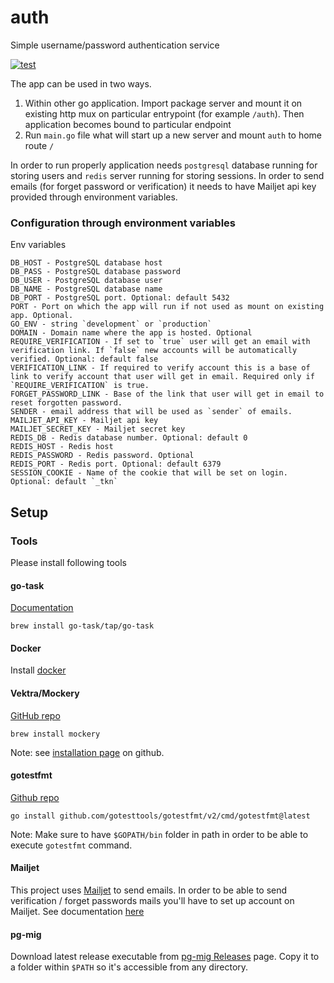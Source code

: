 # auth

Simple username/password authentication service

[![test](https://github.com/djordjev/auth/actions/workflows/test.yaml/badge.svg)](https://github.com/djordjev/auth/actions/workflows/test.yaml)

The app can be used in two ways.

1. Within other go application. Import package server and mount it on existing http mux on particular entrypoint
   (for example `/auth`). Then application becomes bound to particular endpoint
2. Run `main.go` file what will start up a new server and mount `auth` to home route `/`

In order to run properly application needs `postgresql` database running for storing users and `redis` server running
for storing sessions. In order to send emails (for forget password or verification) it needs to have Mailjet api key
provided through environment variables.

### Configuration through environment variables

Env variables

```
DB_HOST - PostgreSQL database host
DB_PASS - PostgreSQL database password
DB_USER - PostgreSQL database user
DB_NAME - PostgreSQL database name
DB_PORT - PostgreSQL port. Optional: default 5432
PORT - Port on which the app will run if not used as mount on existing app. Optional.
GO_ENV - string `development` or `production`
DOMAIN - Domain name where the app is hosted. Optional
REQUIRE_VERIFICATION - If set to `true` user will get an email with verification link. If `false` new accounts will be automatically verified. Optional: default false
VERIFICATION_LINK - If required to verify account this is a base of link to verify account that user will get in email. Required only if `REQUIRE_VERIFICATION` is true.
FORGET_PASSWORD_LINK - Base of the link that user will get in email to reset forgotten password.
SENDER - email address that will be used as `sender` of emails.
MAILJET_API_KEY - Mailjet api key
MAILJET_SECRET_KEY - Mailjet secret key
REDIS_DB - Redis database number. Optional: default 0
REDIS_HOST - Redis host
REDIS_PASSWORD - Redis password. Optional
REDIS_PORT - Redis port. Optional: default 6379
SESSION_COOKIE - Name of the cookie that will be set on login. Optional: default `_tkn`
```

## Setup

### Tools

Please install following tools

#### go-task

[Documentation](https://taskfile.dev/installation/)

```
brew install go-task/tap/go-task
```

#### Docker

Install [docker](https://docs.docker.com/get-docker/)

#### Vektra/Mockery

[GitHub repo](https://github.com/vektra/mockery)

```
brew install mockery
```

Note: see [installation page](https://github.com/vektra/mockery/wiki/Installation-Methods#go-install) on github.

#### gotestfmt

[Github repo](https://github.com/GoTestTools/gotestfmt#github-actions)

```
go install github.com/gotesttools/gotestfmt/v2/cmd/gotestfmt@latest
```

Note: Make sure to have `$GOPATH/bin` folder in path in order to be able to execute `gotestfmt` command.

#### Mailjet

This project uses [Mailjet](https://www.mailjet.com/) to send emails. In order to be able to send verification / forget passwords mails you'll
have to set up account on Mailjet. See documentation [here](https://documentation.mailjet.com/hc/en-us)

#### pg-mig

Download latest release executable from [pg-mig Releases](https://github.com/djordjev/pg-mig) page. Copy it to a folder
within `$PATH` so it's accessible from any directory.
